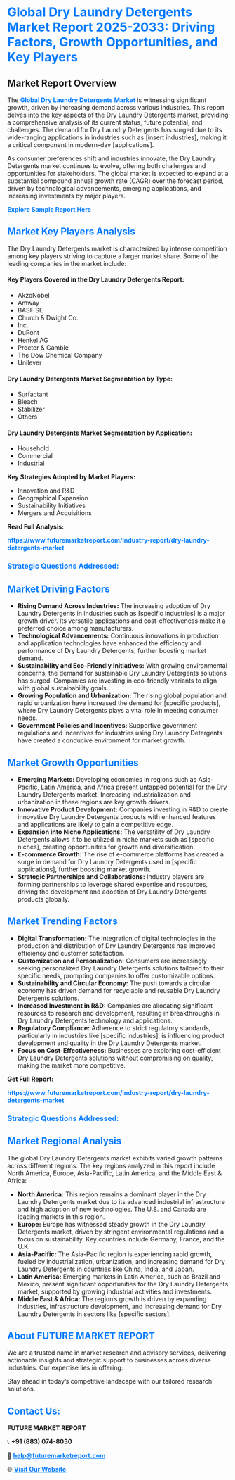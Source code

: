 <h1 style="color: #007BFF;">Global Dry Laundry Detergents Market Report 2025-2033: Driving Factors, Growth Opportunities, and Key Players</h1>

<section id="overview">
<h2>Market Report Overview</h2>
<p>The <a href="https://www.futuremarketreport.com/industry-report/dry-laundry-detergents-market" style="color: #007BFF; text-decoration: none;"><strong>Global Dry Laundry Detergents Market</strong></a> is witnessing significant growth, driven by increasing demand across various industries. This report delves into the key aspects of the Dry Laundry Detergents market, providing a comprehensive analysis of its current status, future potential, and challenges. The demand for Dry Laundry Detergents has surged due to its wide-ranging applications in industries such as [insert industries], making it a critical component in modern-day [applications].</p>
<p>As consumer preferences shift and industries innovate, the Dry Laundry Detergents market continues to evolve, offering both challenges and opportunities for stakeholders. The global market is expected to expand at a substantial compound annual growth rate (CAGR) over the forecast period, driven by technological advancements, emerging applications, and increasing investments by major players.</p>
</section>

<section id="overview">
<p><a href="https://www.futuremarketreport.com/request-sample/reportId=103818" style="color: #007BFF; text-decoration: none;"><strong>Explore Sample Report Here</strong></a></p>
</section>

<section id="key-players">
<h2 style="color: #007BFF;">Market Key Players Analysis</h2>
<p>The Dry Laundry Detergents market is characterized by intense competition among key players striving to capture a larger market share. Some of the leading companies in the market include:</p>
<h4>Key Players Covered in the Dry Laundry Detergents Report:</h4>
<ul><li>AkzoNobel</li><li>Amway</li><li>BASF SE</li><li>Church &amp; Dwight Co.</li><li>Inc.</li><li>DuPont</li><li>Henkel AG</li><li>Procter &amp; Gamble</li><li>The Dow Chemical Company</li><li>Unilever</li></ul>
<h4>Dry Laundry Detergents Market Segmentation by Type:</h4>
<ul><li>Surfactant</li><li>Bleach</li><li>Stabilizer</li><li>Others</li></ul>

<h4>Dry Laundry Detergents Market Segmentation by Application:</h4>
<ul><li>Household</li><li>Commercial</li><li>Industrial</li></ul>
<p><strong>Key Strategies Adopted by Market Players:</strong></p>
<ul>
<li>Innovation and R&D</li>
<li>Geographical Expansion</li>
<li>Sustainability Initiatives</li>
<li>Mergers and Acquisitions</li>
</ul>
</section>

<section>
<p><strong>Read Full Analysis: </strong></p><a href="https://www.futuremarketreport.com/industry-report/dry-laundry-detergents-market" style="color: #007BFF; text-decoration: none;"><strong>https://www.futuremarketreport.com/industry-report/dry-laundry-detergents-market</strong></a>
<h3 style="color: #007BFF;">Strategic Questions Addressed:</h3>
</section>

<section id="driving-factors">
<h2 style="color: #007BFF;">Market Driving Factors</h2>
<ul>
<li><strong>Rising Demand Across Industries:</strong> The increasing adoption of Dry Laundry Detergents in industries such as [specific industries] is a major growth driver. Its versatile applications and cost-effectiveness make it a preferred choice among manufacturers.</li>
<li><strong>Technological Advancements:</strong> Continuous innovations in production and application technologies have enhanced the efficiency and performance of Dry Laundry Detergents, further boosting market demand.</li>
<li><strong>Sustainability and Eco-Friendly Initiatives:</strong> With growing environmental concerns, the demand for sustainable Dry Laundry Detergents solutions has surged. Companies are investing in eco-friendly variants to align with global sustainability goals.</li>
<li><strong>Growing Population and Urbanization:</strong> The rising global population and rapid urbanization have increased the demand for [specific products], where Dry Laundry Detergents plays a vital role in meeting consumer needs.</li>
<li><strong>Government Policies and Incentives:</strong> Supportive government regulations and incentives for industries using Dry Laundry Detergents have created a conducive environment for market growth.</li>
</ul>
</section>

<section id="growth-opportunities">
<h2 style="color: #007BFF;">Market Growth Opportunities</h2>
<ul>
<li><strong>Emerging Markets:</strong> Developing economies in regions such as Asia-Pacific, Latin America, and Africa present untapped potential for the Dry Laundry Detergents market. Increasing industrialization and urbanization in these regions are key growth drivers.</li>
<li><strong>Innovative Product Development:</strong> Companies investing in R&D to create innovative Dry Laundry Detergents products with enhanced features and applications are likely to gain a competitive edge.</li>
<li><strong>Expansion into Niche Applications:</strong> The versatility of Dry Laundry Detergents allows it to be utilized in niche markets such as [specific niches], creating opportunities for growth and diversification.</li>
<li><strong>E-commerce Growth:</strong> The rise of e-commerce platforms has created a surge in demand for Dry Laundry Detergents used in [specific applications], further boosting market growth.</li>
<li><strong>Strategic Partnerships and Collaborations:</strong> Industry players are forming partnerships to leverage shared expertise and resources, driving the development and adoption of Dry Laundry Detergents products globally.</li>
</ul>
</section>

<section id="trending-factors">
<h2 style="color: #007BFF;">Market Trending Factors</h2>
<ul>
<li><strong>Digital Transformation:</strong> The integration of digital technologies in the production and distribution of Dry Laundry Detergents has improved efficiency and customer satisfaction.</li>
<li><strong>Customization and Personalization:</strong> Consumers are increasingly seeking personalized Dry Laundry Detergents solutions tailored to their specific needs, prompting companies to offer customizable options.</li>
<li><strong>Sustainability and Circular Economy:</strong> The push towards a circular economy has driven demand for recyclable and reusable Dry Laundry Detergents solutions.</li>
<li><strong>Increased Investment in R&D:</strong> Companies are allocating significant resources to research and development, resulting in breakthroughs in Dry Laundry Detergents technology and applications.</li>
<li><strong>Regulatory Compliance:</strong> Adherence to strict regulatory standards, particularly in industries like [specific industries], is influencing product development and quality in the Dry Laundry Detergents market.</li>
<li><strong>Focus on Cost-Effectiveness:</strong> Businesses are exploring cost-efficient Dry Laundry Detergents solutions without compromising on quality, making the market more competitive.</li>
</ul>
</section>

<section>
<p><strong>Get Full Report: </strong></p><a href="https://www.futuremarketreport.com/industry-report/dry-laundry-detergents-market" style="color: #007BFF; text-decoration: none;"><strong>https://www.futuremarketreport.com/industry-report/dry-laundry-detergents-market</strong></a>
<h3 style="color: #007BFF;">Strategic Questions Addressed:</h3>
</section>


<section id="regional-analysis">
<h2 style="color: #007BFF;">Market Regional Analysis</h2>
<p>The global Dry Laundry Detergents market exhibits varied growth patterns across different regions. The key regions analyzed in this report include North America, Europe, Asia-Pacific, Latin America, and the Middle East & Africa:</p>
<ul>
<li><strong>North America:</strong> This region remains a dominant player in the Dry Laundry Detergents market due to its advanced industrial infrastructure and high adoption of new technologies. The U.S. and Canada are leading markets in this region.</li>
<li><strong>Europe:</strong> Europe has witnessed steady growth in the Dry Laundry Detergents market, driven by stringent environmental regulations and a focus on sustainability. Key countries include Germany, France, and the U.K.</li>
<li><strong>Asia-Pacific:</strong> The Asia-Pacific region is experiencing rapid growth, fueled by industrialization, urbanization, and increasing demand for Dry Laundry Detergents in countries like China, India, and Japan.</li>
<li><strong>Latin America:</strong> Emerging markets in Latin America, such as Brazil and Mexico, present significant opportunities for the Dry Laundry Detergents market, supported by growing industrial activities and investments.</li>
<li><strong>Middle East & Africa:</strong> The region’s growth is driven by expanding industries, infrastructure development, and increasing demand for Dry Laundry Detergents in sectors like [specific sectors].</li>
</ul>
</section>

<footer>
<h2 style="color: #007BFF;">About FUTURE MARKET REPORT</h2>
<p>We are a trusted name in market research and advisory services, delivering actionable insights and strategic support to businesses across diverse industries. Our expertise lies in offering:</p>

<p>Stay ahead in today’s competitive landscape with our tailored research solutions.</p>

<h2 style="color: #007BFF;">Contact Us:</h2>
<p><strong>FUTURE MARKET REPORT</strong></p>
<p>📞 <strong>+91 (883) 074-8030</strong></p>
<p>📧 <strong><a href="mailto:help@futuremarketreport.com" style="color: #007BFF;">help@futuremarketreport.com</a></strong></p>
<p>🌐 <strong><a href="https://www.futuremarketreport.com/" style="color: #007BFF;">Visit Our Website</a></strong></p>
</footer>